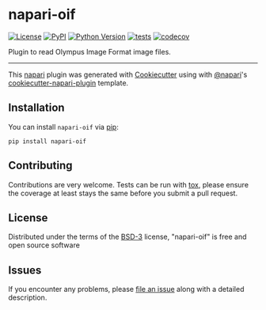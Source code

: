 # napari-oif

[![License](https://img.shields.io/pypi/l/napari-oif.svg?color=green)](https://github.com/dakota-hawkins/napari-oif/raw/master/LICENSE)
[![PyPI](https://img.shields.io/pypi/v/napari-oif.svg?color=green)](https://pypi.org/project/napari-oif)
[![Python Version](https://img.shields.io/pypi/pyversions/napari-oif.svg?color=green)](https://python.org)
[![tests](https://github.com/dakota-hawkins/napari-oif/workflows/tests/badge.svg)](https://github.com/dakota-hawkins/napari-oif/actions)
[![codecov](https://codecov.io/gh/dakota-hawkins/napari-oif/branch/master/graph/badge.svg)](https://codecov.io/gh/dakota-hawkins/napari-oif)

Plugin to read Olympus Image Format image files.

----------------------------------

This [napari] plugin was generated with [Cookiecutter] using with [@napari]'s [cookiecutter-napari-plugin] template.

<!--
Don't miss the full getting started guide to set up your new package:
https://github.com/napari/cookiecutter-napari-plugin#getting-started

and review the napari docs for plugin developers:
https://napari.org/docs/plugins/index.html
-->

## Installation

You can install `napari-oif` via [pip]:

    pip install napari-oif

## Contributing

Contributions are very welcome. Tests can be run with [tox], please ensure
the coverage at least stays the same before you submit a pull request.

## License

Distributed under the terms of the [BSD-3] license,
"napari-oif" is free and open source software

## Issues

If you encounter any problems, please [file an issue] along with a detailed description.

[napari]: https://github.com/napari/napari
[Cookiecutter]: https://github.com/audreyr/cookiecutter
[@napari]: https://github.com/napari
[MIT]: http://opensource.org/licenses/MIT
[BSD-3]: http://opensource.org/licenses/BSD-3-Clause
[GNU GPL v3.0]: http://www.gnu.org/licenses/gpl-3.0.txt
[GNU LGPL v3.0]: http://www.gnu.org/licenses/lgpl-3.0.txt
[Apache Software License 2.0]: http://www.apache.org/licenses/LICENSE-2.0
[Mozilla Public License 2.0]: https://www.mozilla.org/media/MPL/2.0/index.txt
[cookiecutter-napari-plugin]: https://github.com/napari/cookiecutter-napari-plugin
[file an issue]: https://github.com/dakota-hawkins/napari-oif/issues
[napari]: https://github.com/napari/napari
[tox]: https://tox.readthedocs.io/en/latest/
[pip]: https://pypi.org/project/pip/
[PyPI]: https://pypi.org/
